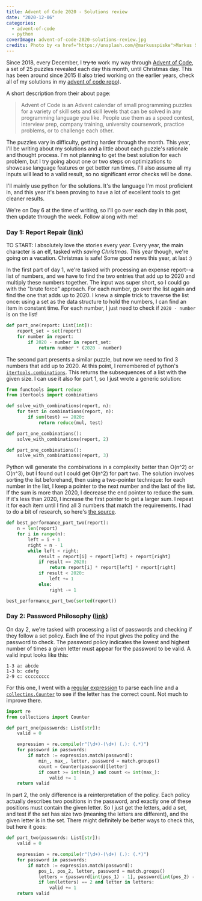 ```yaml
---
title: Advent of Code 2020 - Solutions review
date: "2020-12-06"
categories:
  - advent-of-code
  - python
coverImage: advent-of-code-2020-solutions-review.jpg
credits: Photo by <a href="https://unsplash.com/@markusspiske">Markus Spiske</a>
---
```


Since 2018, every December, I ~~try to~~ work my way through [Advent of Code][aoc-about], a set of 25 puzzles revealed each day this month, until Christmas day. This has been around since 2015 (I also tried working on the earlier years, check all of my solutions in my [advent of code repo][aoc-repo]).

A short description from their about page:

> Advent of Code is an Advent calendar of small programming puzzles for a variety of skill sets and skill levels that can be solved in any programming language you like. People use them as a speed contest, interview prep, company training, university coursework, practice problems, or to challenge each other.

The puzzles vary in difficulty, getting harder through the month. This year, I'll be writing about my solutions and a little about each puzzle's rationale and thought process. I'm not planning to get the best solution for each problem, but I try going about one or two steps on optimizations to showcase language features or get better run times. I'll also assume all my inputs will lead to a valid result, so no significant error checks will be done.

I'll mainly use python for the solutions. It's the language I'm most proficient in, and this year it's been proving to have a lot of excellent tools to get cleaner results.

We're on Day 6 at the time of writing, so I'll go over each day in this post, then update through the week. Follow along with me!

### Day 1: Report Repair ([link][day-1])

TO START: I absolutely love the stories every year. Every year, the main character is an elf, tasked with _saving Christmas_. This year though, we're going on a vacation. Christmas is safe! Some good news this year, at last :)

In the first part of day 1, we're tasked with processing an expense report--a list of numbers, and we have to find the two entries that add up to 2020 and multiply these numbers together. The input was super short, so I could go with the "brute force" approach. For each number, go over the list again and find the one that adds up to 2020. I knew a simple trick to traverse the list once: using a set as the data structure to hold the numbers, I can find an item in constant time. For each number, I just need to check if `2020 - number` is on the list!

```python
def part_one(report: List[int]):
    report_set = set(report)
    for number in report:
        if 2020 - number in report_set:
            return number * (2020 - number)
```

The second part presents a similar puzzle, but now we need to find 3 numbers that add up to 2020. At this point, I remembered of python's [`itertools.combinations`][combinations]. This returns the subsequences of a list with the given size. I can use it also for part 1, so I just wrote a generic solution:

```python
from functools import reduce
from itertools import combinations

def solve_with_combinations(report, n):
    for test in combinations(report, n):
        if sum(test) == 2020:
            return reduce(mul, test)

def part_one_combinations():
    solve_with_combinations(report, 2)

def part_one_combinations():
    solve_with_combinations(report, 3)
```

Python will generate the combinations in a complexity better than O(n^2) or O(n^3), but I found out I could get O(n^2) for part two. The solution involves sorting the list beforehand, then using a two-pointer technique: for each number in the list, I keep a pointer to the next number and the last of the list. If the sum is more than 2020, I decrease the end pointer to reduce the sum. If it's less than 2020, I increase the first pointer to get a larger sum. I repeat it for each item until I find all 3 numbers that match the requirements. I had to do a bit of research, so here's [the source][triplet-sum].

```python
def best_performance_part_two(report):
    n = len(report)
    for i in range(n):
        left = i + 1
        right = n - 1
        while left < right:
            result = report[i] + report[left] + report[right]
            if result == 2020:
                return report[i] * report[left] * report[right]
            if result < 2020:
                left += 1
            else:
                right -= 1

best_performance_part_two(sorted(report))
```

### Day 2: Password Philosophy ([link][day-1])

On day 2, we're tasked with processing a list of passwords and checking if they follow a set policy. Each line of the input gives the policy and the password to check. The password policy indicates the lowest and highest number of times a given letter must appear for the password to be valid. A valid input looks like this:

```
1-3 a: abcde
1-3 b: cdefg
2-9 c: ccccccccc
```

For this one, I went with a [regular expression][regexp] to parse each line and a [`collectins.Counter`][counter] to see if the letter has the correct count. Not much to improve there.

```python
import re
from collections import Counter

def part_one(passwords: List[str]):
    valid = 0

    expression = re.compile(r"(\d+)-(\d+) (.): (.*)")
    for password in passwords:
        if match := expression.match(password):
            min_, max_, letter, password = match.groups()
            count = Counter(password)[letter]
            if count >= int(min_) and count <= int(max_):
                valid += 1
    return valid
```

In part 2, the only difference is a reinterpretation of the policy. Each policy actually describes two positions in the password, and exactly one of these positions must contain the given letter. So I just get the letters, add a set, and test if the set has size two (meaning the letters are different), and the given letter is in the set. There might definitely be better ways to check this, but here it goes:

```python
def part_two(passwords: List[str]):
    valid = 0

    expression = re.compile(r"(\d+)-(\d+) (.): (.*)")
    for password in passwords:
        if match := expression.match(password):
            pos_1, pos_2, letter, password = match.groups()
            letters = {password[int(pos_1) - 1], password[int(pos_2) - 1]}
            if len(letters) == 2 and letter in letters:
                valid += 1
    return valid
```

[aoc-about]: https://adventofcode.com/about
[aoc-repo]: https://github.com/rbusquet/advent-of-code
[day-1]: https://adventofcode.com/2020/day/1
[day-2]: https://adventofcode.com/2020/day/2
[combinations]: https://docs.python.org/3.8/library/itertools.html?highlight=combinations#itertools.combinations
[triplet-sum]: https://www.geeksforgeeks.org/find-a-triplet-that-sum-to-a-given-value/
[regexp]: https://en.wikipedia.org/wiki/Regular_expression
[counter]: https://docs.python.org/3/library/collections.html#collections.Counter
